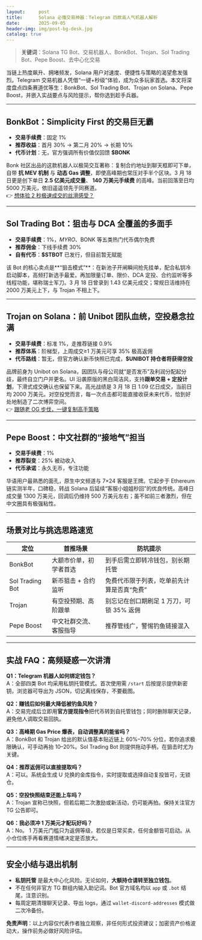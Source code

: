 ```yaml
---
layout:     post
title:      Solana 必撸交易神器：Telegram 四款高人气机器人解析
date:       2025-09-05
header-img: img/post-bg-desk.jpg
catalog: true
---
```


> **关键词**：Solana TG Bot、交易机器人、BonkBot、Trojan、Sol Trading Bot、Pepe Boost、去中心化交易

当链上热度飙升、拥堵频发，Solana 用户对速度、便捷性与策略的渴望愈发强烈。Telegram 交易机器人凭借“一键+秒级”体验，成为众多玩家首选。本文将深度盘点四条赛道优等生：BonkBot、Sol Trading Bot、Trojan on Solana、Pepe Boost，并嵌入实战要点与风险提示，帮你选到趁手兵器。

---

## BonkBot：Simplicity First 的交易巨无霸
- **交易手续费**：固定 1%
- **推荐收益**：首月 30% → 第二月 20% → 长期 10%
- **代币计划**：无，官方强调所有价值仅回馈 **$BONK**

Bonk 社区出品的这款机器人以极简交互著称：复制合约地址到聊天框即可下单，自带 **抗 MEV 机制** 与 **动态 Gas 调整**，即使高峰期也常压对手半个区块。3 月 18 日更是创下单日 **2.5 亿美元成交量**、 **140 万美元手续费** 的高峰。当前回落至日均 5000 万美元，依旧遥遥领先于同赛道。  
👉 [想体验 2 秒极速成交的丝滑感受？](https://okxdog.com/)

---

## Sol Trading Bot：狙击与 DCA 全覆盖的多面手
- **交易手续费**：1%，$MYRO、$BONK 等五类热门代币偶尔免费
- **推荐佣金**：下线手续费 30%
- **自有代币**：**$STBOT** 已发行，但目前暂无赋能

该 Bot 的核心卖点是**“狙击模式”**：在新池子开闸瞬间抢先挂单，配合私钥冷启动脚本，高频打新选手最爱。再加限量订单、限价、DCA 定投、合约监听等多线程功能，堪称瑞士军刀。3 月 18 日曾录到 1.43 亿美元成交；常规日活维持在 2000 万美元上下，与 Trojan 不相上下。

---

## Trojan on Solana：前 Unibot 团队血统，空投悬念拉满
- **交易手续费**：标准 1%，走推荐链接 0.9%
- **推荐体系**：阶梯型，上周成交≥1 万美元可享 35% 极高返佣
- **代币路线**：暂无，但官方确认新币快照已完成，**$UNIBOT 持仓者将获得空投**

品牌前身为 Unibot on Solana，因团队与母公司就“是否发币”及利润分配起分歧，最终自立门户并更名。UI 沿袭原版的黑白简洁风，支持**跟单交易 + 定投计划**，下滑式成交确认也保留下来。高光战绩是 3 月 18 日 1.09 亿日成交，当前日均 2000 万美元。对空投党而言，每一次点击都可能直接收获未来代币，恰到好处地制造了二次博弈空间。  
👉 [跟随老 OG 步伐，一键复制高手策略](https://okxdog.com/)

---

## Pepe Boost：中文社群的“接地气”担当
- **交易手续费**：1%
- **推荐裂变**：25% 被动收入
- **代币承诺**：永久无币，专注功能

华语用户最熟悉的面孔，原生中文频道与 7×24 客服是王牌。它起步于 Ethereum 链实测半年，口碑稳，转战 Solana 后延续“客服小姐姐秒回”的优良传统。高峰日成交量 1300 万美元，回调后仍维持 500 万美元左右；虽不如前三者激烈，但在中文圈具有极强粘性。

---

## 场景对比与挑选思路速览
| 定位 | 首推场景 | 防坑提示 |
| --- | --- | --- |
| BonkBot | 大额市价单，初学者首选 | 到手后需立即转冷钱包，别长期托管 |
| Sol Trading Bot | 新币狙击 + 合约监听 | 免费代币限于列表，吃单前先计算是否真“免费” |
| Trojan | 有空投预期、高阶跟单 | 别忘记在创口期刷足 1 万刀，可锁 35% 返佣 |
| Pepe Boost | 中文社群交流、客服指导 | 推荐管线广，警惕钓鱼链接混入 |

---

## 实战 FAQ：高频疑惑一次讲清

**Q1：Telegram 机器人如何绑定钱包？**  
A：全部四类 Bot 均采用私钥托管模式。首次使用需 `/start` 后按提示提供新密钥，浏览器可导出为 JSON，切记离线保存，不要截图。

**Q2：赚钱后如何最大降低被钓鱼风险？**  
A：交易完成后立即用**官方提现指令**把代币转到自托管钱包；同时删除聊天记录，避免他人调取交易回执。

**Q3：高峰期 Gas Price 爆表，自动调整真的能省吗？**  
A：BonkBot 和 Trojan 给出的默认值基本贴近链上 60%–70% 分位，若你追求极限确认，可手动再抬 10–20%。Sol Trading Bot 则提供拖动手柄，在狙击时尤为关键。

**Q4：推荐返佣可以直接提取吗？**  
A：可以。系统会生成 U 兑换的金库指令，实时提取或选择自动复投皆可，无锁仓。

**Q5：空投快照结束还能上车吗？**  
A：Trojan 宣称已快照，但若后期二次激励或新活动，仍可能再拍。保持关注官方 TG 公告即可。

**Q6：我必须冲 1 万美元才配玩好吗？**  
A：No。 1 万美元门槛只为返佣等级，若仅是日常买卖，任何金额皆可启动。从小仓位练手再看赛道情绪决定是否放大。

---

## 安全小结与退出机制
- **私钥托管** 是最大中心化风险。无论如何，**大额持仓请转至独立钱包**。  
- 不在任何非官方 TG 群组内输入助记词。Bot 官方域名均以 `app` 或 `.bot` 结尾，注意识别。  
- 每周定期清理聊天记录、导出 logs，通过 `wallet-discord-addresses` 模式做二次冷备份。  

**免责声明**：以上内容仅代表作者独立观察，非任何形式投资建议；加密资产价格波动大，操作前务必做好风险评估。